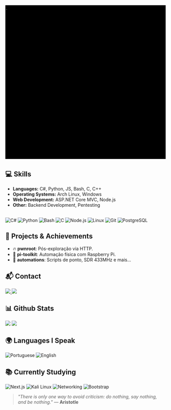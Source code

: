   <img src="https://github.com/mednick-sys/mednick-sys/blob/main/shell_me.gif" />

## 💻 Skills

- **Languages:** C#, Python, JS, Bash, C, C++
- **Operating Systems:** Arch Linux, Windows
- **Web Development:** ASP.NET Core MVC, Node.js
- **Other:** Backend Development, Pentesting

<div style="display: inline_block"><br>
  <img alt="C#" height="30" src="https://cdn.jsdelivr.net/gh/devicons/devicon/icons/csharp/csharp-original.svg"/>
  <img alt="Python" height="30" src="https://cdn.jsdelivr.net/gh/devicons/devicon/icons/python/python-original.svg"/>
  <img alt="Bash" height="30" src="https://cdn.jsdelivr.net/gh/devicons/devicon/icons/bash/bash-original.svg"/>
  <img alt="C" height="30" src="https://cdn.jsdelivr.net/gh/devicons/devicon/icons/c/c-original.svg"/>
  <img alt="Node.js" height="30" src="https://cdn.jsdelivr.net/gh/devicons/devicon/icons/nodejs/nodejs-plain-wordmark.svg"/>
  <img alt="Linux" height="30" src="https://cdn.jsdelivr.net/gh/devicons/devicon/icons/linux/linux-original.svg"/>
  <img alt="Git" height="30" src="https://cdn.jsdelivr.net/gh/devicons/devicon/icons/git/git-original.svg"/>
  <img alt="PostgreSQL" height="30" src="https://cdn.jsdelivr.net/gh/devicons/devicon/icons/postgresql/postgresql-original-wordmark.svg"/>
</div>



## 🚀 Projects & Achievements

- 🔥 **pwnroot**: Pós-exploração via HTTP.
- 🧰 **pi-toolkit**: Automação física com Raspberry Pi.
- 🤖 **automations**: Scripts de ponto, SDR 433MHz e mais...



## 📬 Contact

<div>
  <a href="mailto:gabrielbcoxev@gmail.com">
    <img src="https://img.shields.io/badge/-Gmail-%23333?style=for-the-badge&logo=gmail&logoColor=white">
  </a>
  <a href="https://wa.me/5547999783190" target="_blank">
    <img src="https://img.shields.io/badge/WhatsApp-25D366?style=for-the-badge&logo=whatsapp&logoColor=white">
  </a>
</div>



## 📊 Github Stats

<div>
  <img height="150em" src="https://github-readme-stats.vercel.app/api?username=mednick-sys&show_icons=true&theme=dracula&include_all_commits=true&count_private=true"/>
  <img height="150em" src="https://github-readme-stats.vercel.app/api/top-langs/?username=mednick-sys&layout=compact&langs_count=16&theme=dracula"/>
</div>



## 🌍 Languages I Speak

<div>
  <img alt="Portuguese" title="Português (Brasil)" height="30" src="https://cdn-icons-png.flaticon.com/512/197/197386.png"/>
  <img alt="English" title="English" height="30" src="https://cdn-icons-png.flaticon.com/512/197/197484.png"/>
</div>



## 📚 Currently Studying

<div style="display: inline_block">
  <img alt="Next.js" height="30" src="https://cdn.jsdelivr.net/gh/devicons/devicon/icons/nextjs/nextjs-original.svg"/>
  <img alt="Kali Linux" height="30" src="https://upload.wikimedia.org/wikipedia/commons/2/2b/Kali-dragon-icon.svg"/>
  <img alt="Networking" height="30" src="https://cdn-icons-png.flaticon.com/512/1011/1011863.png"/>
  <img alt="Bootstrap" height="30" src="https://cdn.jsdelivr.net/gh/devicons/devicon/icons/bootstrap/bootstrap-original-wordmark.svg"/>
</div>



> _"There is only one way to avoid criticism: do nothing, say nothing, and be nothing."_ — **Aristotle**
